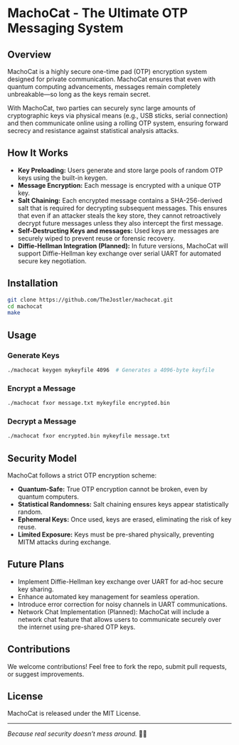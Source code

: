 # MachoCat - The Ultimate OTP Messaging System

## Overview

MachoCat is a highly secure one-time pad (OTP) encryption system designed for private communication. MachoCat ensures that even with quantum computing advancements, messages remain completely unbreakable—so long as the keys remain secret.

With MachoCat, two parties can securely sync large amounts of cryptographic keys via physical means (e.g., USB sticks, serial connection) and then communicate online using a rolling OTP system, ensuring forward secrecy and resistance against statistical analysis attacks.

## How It Works

- **Key Preloading:** Users generate and store large pools of random OTP keys using the built-in keygen.
- **Message Encryption:** Each message is encrypted with a unique OTP key.
- **Salt Chaining:** Each encrypted message contains a SHA-256-derived salt that is required for decrypting subsequent messages. This ensures that even if an attacker steals the key store, they cannot retroactively decrypt future messages unless they also intercept the first message.
- **Self-Destructing Keys and messages:** Used keys are messages are securely wiped to prevent reuse or forensic recovery.
- **Diffie-Hellman Integration (Planned):** In future versions, MachoCat will support Diffie-Hellman key exchange over serial UART for automated secure key negotiation.

## Installation

```sh
git clone https://github.com/TheJostler/machocat.git
cd machocat
make
```

## Usage

### Generate Keys

```sh
./machocat keygen mykeyfile 4096  # Generates a 4096-byte keyfile
```

### Encrypt a Message

```sh
./machocat fxor message.txt mykeyfile encrypted.bin
```

### Decrypt a Message

```sh
./machocat fxor encrypted.bin mykeyfile message.txt
```

## Security Model

MachoCat follows a strict OTP encryption scheme:

- **Quantum-Safe:** True OTP encryption cannot be broken, even by quantum computers.
- **Statistical Randomness:** Salt chaining ensures keys appear statistically random.
- **Ephemeral Keys:** Once used, keys are erased, eliminating the risk of key reuse.
- **Limited Exposure:** Keys must be pre-shared physically, preventing MITM attacks during exchange.

## Future Plans

- Implement Diffie-Hellman key exchange over UART for ad-hoc secure key sharing.
- Enhance automated key management for seamless operation.
- Introduce error correction for noisy channels in UART communications.
- Network Chat Implementation (Planned): MachoCat will include a network chat feature that allows users to communicate securely over the internet using pre-shared OTP keys.

## Contributions

We welcome contributions! Feel free to fork the repo, submit pull requests, or suggest improvements.

## License

MachoCat is released under the MIT License.

---

*Because real security doesn’t mess around.* 🦾🐱

